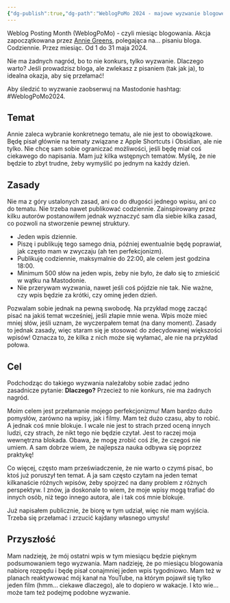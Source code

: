 ```yaml
---
{"dg-publish":true,"dg-path":"WeblogPoMo 2024 - majowe wyzwanie blogowe.md","dg-permalink":"weblog-pomo-2024","permalink":"/weblog-pomo-2024/","tags":["WeblogPoMo2024"]}
---
```



Weblog Posting Month (WeblogPoMo) - czyli miesiąc blogowania. Akcja zapoczątkowana przez [Annie Greens](https://weblog.anniegreens.lol/weblog-posting-month-2024), polegająca na... pisaniu bloga. Codziennie. Przez miesiąc. Od 1 do 31 maja 2024.

Nie ma żadnych nagród, bo to nie konkurs, tylko wyzwanie. Dlaczego warto? Jeśli prowadzisz bloga, ale zwlekasz z pisaniem (tak jak ja), to idealna okazja, aby się przełamać!

Aby śledzić to wyzwanie zaobserwuj na Mastodonie hashtag: #WeblogPoMo2024.

## Temat

Annie zaleca wybranie konkretnego tematu, ale nie jest to obowiązkowe. Będę pisał głównie na tematy związane z Apple Shortcuts i Obsidian, ale nie tylko. Nie chcę sam sobie ograniczać możliwości, jeśli będę miał coś ciekawego do napisania. Mam już kilka wstępnych tematów. Myślę, że nie będzie to zbyt trudne, żeby wymyślić po jednym na każdy dzień.

## Zasady

Nie ma z góry ustalonych zasad, ani co do długości jednego wpisu, ani co do tematu. Nie trzeba nawet publikować codziennie. Zainspirowany przez kilku autorów postanowiłem jednak wyznaczyć sam dla siebie kilka zasad, co pozwoli na stworzenie pewnej struktury.

- Jeden wpis dziennie.
- Piszę i publikuję tego samego dnia, później ewentualnie będę poprawiał, jak często mam w zwyczaju (ah ten perfekcjonizm).
- Publikuję codziennie, maksymalnie do 22:00, ale celem jest godzina 18:00.
- Minimum 500 słów na jeden wpis, żeby nie było, że dało się to zmieścić w wątku na Mastodonie.
- Nie przerywam wyzwania, nawet jeśli coś pójdzie nie tak. Nie ważne, czy wpis będzie za krótki, czy ominę jeden dzień.

Pozwalam sobie jednak na pewną swobodę. Na przykład mogę zacząć pisać na jakiś temat wcześniej, jeśli złapie mnie wena. Wpis może mieć mniej słów, jeśli uznam, że wyczerpałem temat (na dany moment). Zasady to jednak zasady, więc staram się je stosować do zdecydowanej większości wpisów! Oznacza to, że kilka z nich może się wyłamać, ale nie na przykład połowa.

## Cel

Podchodząc do takiego wyzwania należałoby sobie zadać jedno zasadnicze pytanie: **Dlaczego?** Przecież to nie konkurs, nie ma żadnych nagród.

Moim celem jest przełamanie mojego perfekcjonizmu! Mam bardzo dużo pomysłów, zarówno na wpisy, jak i filmy. Mam też dużo czasu, aby to robić. A jednak coś mnie blokuje. I wcale nie jest to strach przed oceną innych ludzi, czy strach, że nikt tego nie będzie czytał. Jest to raczej moja wewnętrzna blokada. Obawa, że mogę zrobić coś źle, że czegoś nie umiem. A sam dobrze wiem, że najlepsza nauka odbywa się poprzez praktykę!

Co więcej, często mam przeświadczenie, że nie warto o czymś pisać, bo ktoś już poruszył ten temat. A ja sam często czytam na jeden temat kilkanaście różnych wpisów, żeby spojrzeć na dany problem z różnych perspektyw. I znów, ja doskonale to wiem, że moje wpisy mogą trafiać do innych osób, niż tego innego autora, ale i tak coś mnie blokuje.

Już napisałem publicznie, że biorę w tym udział, więc nie mam wyjścia. Trzeba się przełamać i zrzucić kajdany własnego umysłu!

## Przyszłość

Mam nadzieję, że mój ostatni wpis w tym miesiącu będzie pięknym podsumowaniem tego wyzwania. Mam nadzieję, że po miesiącu blogowania nabiorę rozpędu i będę pisał conajmniej jeden wpis tygodniowo. Mam też w planach reaktywować mój kanał na YouTube, na którym pojawił się tylko jeden film (hmm... ciekawe dlaczego), ale to dopiero w wakacje. I kto wie... może tam też podejmę podobne wyzwanie.
